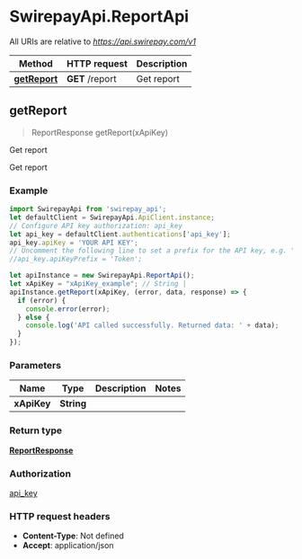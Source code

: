 # SwirepayApi.ReportApi

All URIs are relative to *https://api.swirepay.com/v1*

Method | HTTP request | Description
------------- | ------------- | -------------
[**getReport**](ReportApi.md#getReport) | **GET** /report | Get report



## getReport

> ReportResponse getReport(xApiKey)

Get report

Get report

### Example

```javascript
import SwirepayApi from 'swirepay_api';
let defaultClient = SwirepayApi.ApiClient.instance;
// Configure API key authorization: api_key
let api_key = defaultClient.authentications['api_key'];
api_key.apiKey = 'YOUR API KEY';
// Uncomment the following line to set a prefix for the API key, e.g. "Token" (defaults to null)
//api_key.apiKeyPrefix = 'Token';

let apiInstance = new SwirepayApi.ReportApi();
let xApiKey = "xApiKey_example"; // String | 
apiInstance.getReport(xApiKey, (error, data, response) => {
  if (error) {
    console.error(error);
  } else {
    console.log('API called successfully. Returned data: ' + data);
  }
});
```

### Parameters


Name | Type | Description  | Notes
------------- | ------------- | ------------- | -------------
 **xApiKey** | **String**|  | 

### Return type

[**ReportResponse**](ReportResponse.md)

### Authorization

[api_key](../README.md#api_key)

### HTTP request headers

- **Content-Type**: Not defined
- **Accept**: application/json

